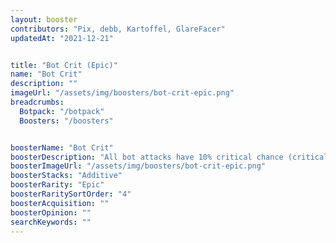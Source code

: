 ```yaml
---
layout: booster
contributors: "Pix, debb, Kartoffel, GlareFacer"
updatedAt: "2021-12-21"


title: "Bot Crit (Epic)"
name: "Bot Crit"
description: ""
imageUrl: "/assets/img/boosters/bot-crit-epic.png"
breadcrumbs:
  Botpack: "/botpack"
  Boosters: "/boosters"


boosterName: "Bot Crit"
boosterDescription: "All bot attacks have 10% critical chance (critical hits deal double damage)"
boosterImageUrl: "/assets/img/boosters/bot-crit-epic.png"
boosterStacks: "Additive"
boosterRarity: "Epic"
boosterRaritySortOrder: "4"
boosterAcquisition: ""
boosterOpinion: ""
searchKeywords: ""
---
```



